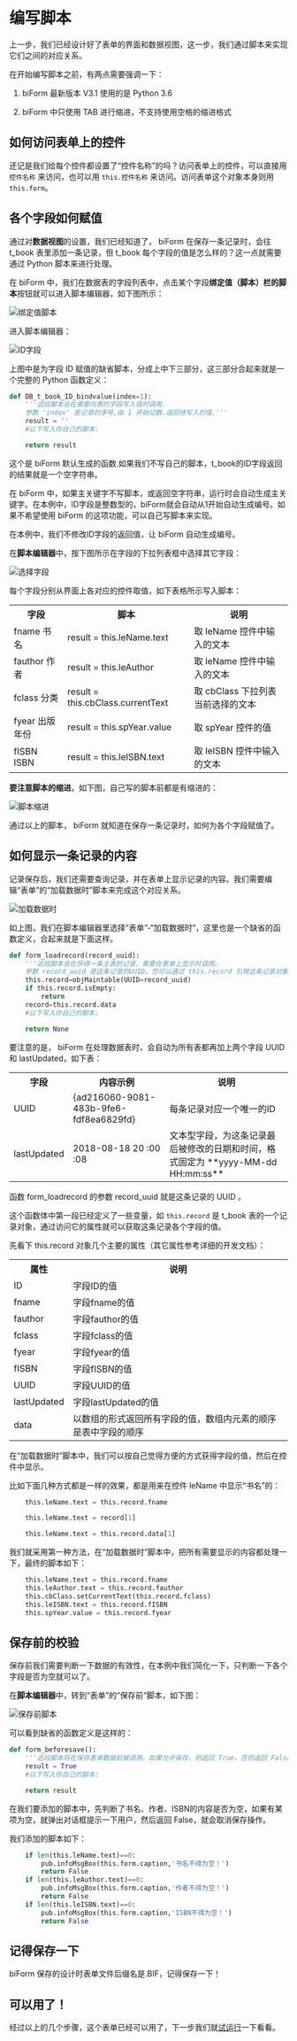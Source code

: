 # 编写脚本

上一步，我们已经设计好了表单的界面和数据视图，这一步，我们通过脚本来实现它们之间的对应关系。

在开始编写脚本之前，有两点需要强调一下：

1. biForm 最新版本 V3.1 使用的是 Python 3.6 

2. biForm 中只使用 TAB 进行缩进，不支持使用空格的缩进格式

## 如何访问表单上的控件

还记是我们给每个控件都设置了“控件名称”的吗？访问表单上的控件，可以直接用 `控件名称` 来访问，也可以用 `this.控件名称` 来访问。访问表单这个对象本身则用 `this.form`。

## 各个字段如何赋值

通过对**数据视图**的设置，我们已经知道了， biForm 在保存一条记录时，会往 t_book 表里添加一条记录，但 t_book 每个字段的值是怎么样的？这一点就需要通过 Python 脚本来进行处理。

在 biForm 中，我们在数据表的字段列表中，点击某个字段**绑定值（脚本）**栏的**脚本**按钮就可以进入脚本编辑器，如下图所示：

![绑定值脚本](first_10.png)

进入脚本编辑器：

![ID字段](first_11.png)

上图中是为字段 ID 赋值的缺省脚本，分成上中下三部分，这三部分合起来就是一个完整的 Python 函数定义：

``` python
def DB_t_book_ID_bindvalue(index=1):
	'''这段脚本会在需要向表的字段写入值时调用.
	参数 'index' 是记录的序号,由 1 开始记数.返回待写入的值.'''
	result = ''
	#以下写入你自己的脚本:

	return result
```

这个是 biForm 默认生成的函数.如果我们不写自己的脚本，t_book的ID字段返回的结果就是一个空字符串。

在 biForm 中，如果主关键字不写脚本，或返回空字符串，运行时会自动生成主关键字。在本例中，ID字段是整数型的，biForm就会自动从1开始自动生成编号。如果不希望使用 biForm 的这项功能，可以自己写脚本来实现。

在本例中，我们不修改ID字段的返回值，让 biForm 自动生成编号。

在**脚本编辑器**中，按下图所示在字段的下拉列表框中选择其它字段：

![选择字段](first_12.png)

每个字段分别从界面上各对应的控件取值，如下表格所示写入脚本：

<table>
	<tr>
		<th>字段</th>
		<th>脚本</th>
		<th>说明</th>
	</tr>
	<tr>
		<td>fname 书名</td>
		<td>	result = this.leName.text</td>
		<td>取 leName 控件中输入的文本</td>
	</tr>
	<tr>
		<td>fauthor 作者</td>
		<td>result = this.leAuthor</td>
		<td>取 leName 控件中输入的文本</td>
	</tr>
	<tr>
		<td>fclass 分类</td>
		<td>	result = this.cbClass.currentText</td>
		<td>取 cbClass 下拉列表当前选择的文本</td>
	</tr>	
	<tr>
		<td>fyear 出版年份</td>
		<td>	result = this.spYear.value</td>
		<td>取 spYear 控件的值</td>
	</tr>
	<tr>
		<td>fISBN ISBN</td>
		<td>	result = this.leISBN.text</td>
		<td>取 leISBN 控件中输入的文本</td>
	</tr>
</table>

**要注意脚本的缩进**，如下图，自己写的脚本前都是有缩进的：

![脚本缩进](first_13.png)

通过以上的脚本， biForm 就知道在保存一条记录时，如何为各个字段赋值了。
	
## 如何显示一条记录的内容

记录保存后，我们还需要查询记录，并在表单上显示记录的内容。我们需要编辑“表单”的“加载数据时”脚本来完成这个对应关系。

![加载数据时](first_14.png)

如上图，我们在脚本编辑器里选择“表单”-“加载数据时”，这里也是一个缺省的函数定义，合起来就是下面这样。

``` python
def form_loadrecord(record_uuid):
	'''这段脚本会在获得一条主表的记录，需要在表单上显示时调用。
	参数 record_uuid 是这条记录的UUID。您可以通过 this.record 引用这条记录对象。'''
	this.record=objMaintable(UUID=record_uuid)
	if this.record.isEmpty:
		return
	record=this.record.data
	#以下写入你自己的脚本:

	return None
```

要注意的是， biForm 在处理数据表时，会自动为所有表都再加上两个字段 UUID 和 lastUpdated，如下表：

<table>
	<tr>
		<th>字段</th>
		<th>内容示例</th>
		<th>说明</th>
	</tr>
	<tr>
		<td>UUID</td>
		<td>{ad216060-9081-483b-9fe6-fdf8ea6829fd}</td>
		<td>每条记录对应一个唯一的ID</td>
	</tr>
	<tr>
		<td>lastUpdated</td>
		<td>2018-08-18 20 :00 :08</td>
		<td>文本型字段，为这条记录最后被修改的日期和时间，格式固定为 **yyyy-MM-dd HH:mm:ss**</td>
	</tr>
</table>

函数 form_loadrecord 的参数 record_uuid 就是这条记录的 UUID 。

这个函数体中第一段已经定义了一些变量，如 `this.record` 是 t_book 表的一个记录对象，通过访问它的属性就可以获取这条记录各个字段的值。

先看下 this.record 对象几个主要的属性（其它属性参考详细的开发文档）：

<table>
	<tr>
		<th>属性</th>
		<th>说明</th>
	</tr>
	<tr>
		<td>ID</td>
		<td>字段ID的值</td>
	</tr>
	<tr>
		<td>fname</td>
		<td>字段fname的值</td>
	</tr>
	<tr>
		<td>fauthor</td>
		<td>字段fauthor的值</td>
	</tr>
	<tr>
		<td>fclass</td>
		<td>字段fclass的值</td>
	</tr>
	<tr>
		<td>fyear</td>
		<td>字段fyear的值</td>
	</tr>
	<tr>
		<td>fISBN</td>
		<td>字段fISBN的值</td>
	</tr>
	<tr>
		<td>UUID</td>
		<td>字段UUID的值</td>
	</tr>
	<tr>
		<td>lastUpdated</td>
		<td>字段lastUpdated的值</td>
	</tr>
	<tr>
		<td>data</td>
		<td>以数组的形式返回所有字段的值，数组内元素的顺序是表中字段的顺序</td>
	</tr>
</table>

在“加载数据时”脚本中，我们可以按自己觉得方便的方式获得字段的值，然后在控件中显示。

比如下面几种方式都是一样的效果，都是用来在控件 leName 中显示“书名”的：

``` python
	this.leName.text = this.record.fname

	this.leName.text = record[1]

	this.leName.text = this.record.data[1]
```

我们就采用第一种方法，在“加载数据时”脚本中，把所有需要显示的内容都处理一下，最终的脚本如下：

``` python
	this.leName.text = this.record.fname
	this.leAuthor.text = this.record.fauthor
	this.cbClass.setCurrentText(this.record.fclass)
	this.leISBN.text = this.record.fISBN
	this.spYear.value = this.record.fyear
```
	
## 保存前的校验

保存前我们需要判断一下数据的有效性，在本例中我们简化一下，只判断一下各个字段是否为空就可以了。

在**脚本编辑器**中，转到“表单”的“保存前“脚本，如下图：

![保存前脚本](first_15.png)

可以看到缺省的函数定义是这样的：

``` python
def form_beforesave():
	'''这段脚本将在保存表单数据前被调用。如果允许保存，则返回 True，否则返回 False。'''
	result = True
	#以下写入你自己的脚本:

	return result
```
	
在我们要添加的脚本中，先判断了书名、作者、ISBN的内容是否为空，如果有某项为空，就弹出对话框提示一下用户，然后返回 False，就会取消保存操作。

我们添加的脚本如下：

``` python
	if len(this.leName.text)==0:
		pub.infoMsgBox(this.form.caption,'书名不得为空！')
		return False
	if len(this.leAuthor.text)==0:
		pub.infoMsgBox(this.form.caption,'作者不得为空！')
		return False
	if len(this.leISBN.text)==0:
		pub.infoMsgBox(this.form.caption,'ISBN不得为空！')
		return False
```

## 记得保存一下

biForm 保存的设计时表单文件后缀名是.BIF，记得保存一下！

## 可以用了！

经过以上的几个步骤，这个表单已经可以用了，下一步我们就[试运行](guides/first_form_4)一下看看。


